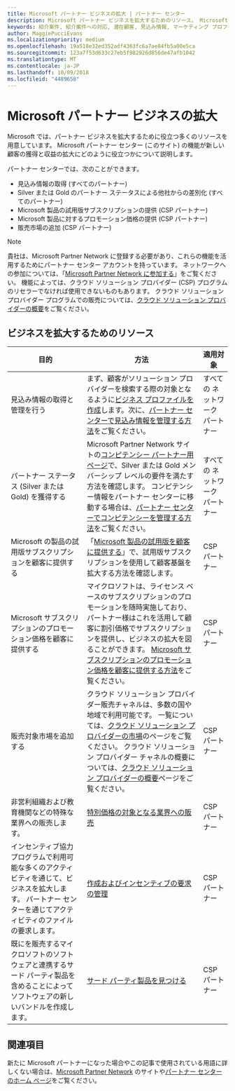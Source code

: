 ```yaml
---
title: Microsoft パートナー ビジネスの拡大 | パートナー センター
description: Microsoft パートナー ビジネスを拡大するためのリソース。 Microsoft から見込み情報 (紹介案件) を受け取る方法が含まれています。
keywords: 紹介案件, 紹介案件への対応, 潜在顧客, 見込み情報, マーケティング プロファイル, ビジネス プロファイル, ビジネスの拡大, ビジネス チャンス, コンピテンシー, Silver メンバーシップ, Gold メンバーシップ, 試用版, 市場の拡大, ナショナル クラウド
author: MaggiePucciEvans
ms.localizationpriority: medium
ms.openlocfilehash: 19a518e32ed352adf4363fc6a7ae84fb5a00e5ca
ms.sourcegitcommit: 123a7f53d633c27eb5f982926d856de47afb1042
ms.translationtype: MT
ms.contentlocale: ja-JP
ms.lasthandoff: 10/09/2018
ms.locfileid: "4489658"
---
```

# <a name="grow-your-microsoft-partner-business"></a>Microsoft パートナー ビジネスの拡大 

Microsoft では、パートナー ビジネスを拡大するために役立つ多くのリソースを用意しています。 Microsoft パートナー センター (このサイト) の機能が新しい顧客の獲得と収益の拡大にどのように役立つかについて説明します。 

パートナー センターでは、次のことができます。

-   見込み情報の取得 (すべてのパートナー)
-   Silver または Gold のパートナー ステータスによる他社からの差別化 (すべてのパートナー)
-   Microsoft 製品の試用版サブスクリプションの提供 (CSP パートナー)
-   Microsoft 製品に対するプロモーション価格の提供 (CSP パートナー)
-   販売市場の追加 (CSP パートナー)

> [!NOTE]  
>  貴社は、Microsoft Partner Network に登録する必要があり、これらの機能を活用するためにパートナー センター アカウントを持っています。 ネットワークへの参加については、「[Microsoft Partner Network に参加する](mpn-overview.md)」をご覧ください。 機能によっては、クラウド ソリューション プロバイダー (CSP) プログラムのリセラーでなければ使用できないものもあります。 クラウド ソリューション プロバイダー プログラムでの販売については、[クラウド ソリューション プロバイダーの概要](csp-overview.md)をご覧ください。

## <a name="resources-to-help-your-business-grow"></a>ビジネスを拡大するためのリソース

|  **目的**  |  **方法**  |  **適用対象**  |
|--------------|-----------|--------------
| 見込み情報の取得と管理を行う | まず、顧客がソリューション プロバイダーを検索する際の対象となるように[ビジネス プロファイルを作成](create-a-marketing-profile.md)します。次に、[パートナー センターで見込み情報を管理する方法](responding-to-referrals.md)をご覧ください。 | すべての ネットワーク パートナー |
| パートナー ステータス (Silver または Gold) を獲得する | Microsoft Partner Network サイトの[コンピテンシー パートナー用ページ](https://partner.microsoft.com/membership/competencies)で、Silver または Gold メンバーシップ レベルの要件を満たす方法を確認します。 コンピテンシー情報をパートナー センターに移動する場合は、[パートナー センターでコンピテンシーを管理する方法](competencies.md)をご覧ください。 | すべての ネットワーク パートナー |
| Microsoft の製品の試用版サブスクリプションを顧客に提供する | 「[Microsoft 製品の試用版を顧客に提供する](offer-your-customers-trials-of-microsoft-products.md)」で、試用版サブスクリプションを使用して顧客基盤を拡大する方法を確認します。| CSP パートナー |
| Microsoft サブスクリプションのプロモーション価格を顧客に提供する | マイクロソフトは、ライセンス ベースのサブスクリプションのプロモーションを随時実施しており、パートナー様はこれを活用して顧客に割引価格でサブスクリプションを提供し、ビジネスの拡大を図ることができます。 [Microsoft サブスクリプションのプロモーション価格を顧客に提供する方法](promotions.md)をご覧ください。 | CSP パートナー |
| 販売対象市場を追加する | クラウド ソリューション プロバイダー販売チャネルは、多数の国や地域で利用可能です。 一覧については、[クラウド ソリューション プロバイダーの市場](agreements.md)のページをご覧ください。 クラウド ソリューション プロバイダー チャネルの概要については、[クラウド ソリューション プロバイダーの概要](csp-overview.md)ページをご覧ください。  | CSP パートナー |
非営利組織および教育機関などの特殊な業界への販売します。|[特別価格の対象となる業界への販売](get-special-pricing-for-offers.md)|CSP パートナー|
|インセンティブ協力プログラムで利用可能な多くのアクティビティを通じて、ビジネスを拡大します。 パートナー センターを通じてアクティビティのファイルの要求します。| [作成およびインセンティブの要求の管理](create-incentives-claims.md)|CSP パートナー|
|既にを販売するマイクロソフトのソフトウェアと連携するサード パーティ製品を含めることによってソフトウェアの新しいバンドルを作成します。|[サード パーティ製品を見つける](third-party-offers.md)|CSP パートナー|

## <a name="see-also"></a>関連項目

新たに Microsoft パートナーになった場合やこの記事で使用されている用語に詳しくない場合は、[Microsoft Partner Network](https://partner.microsoft.com) のサイトや[パートナー センターのホーム ページ](https://partnercenter.microsoft.com/partner/home)をご覧ください。

